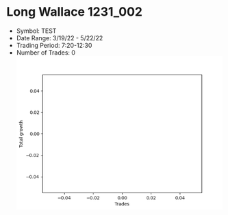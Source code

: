 # Long Wallace 1231_002 
- Symbol: TEST
- Date Range: 3/19/22 - 5/22/22
- Trading Period: 7:20-12:30
- Number of Trades: 0
![Plot](LongWallace1231_002TEST.png)



































